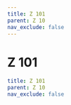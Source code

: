 ```yaml
---
title: Z 101
parent: Z 10
nav_exclude: false
---
```

# Z 101

```yaml
title: Z 101
parent: Z 10
nav_exclude: false
```
